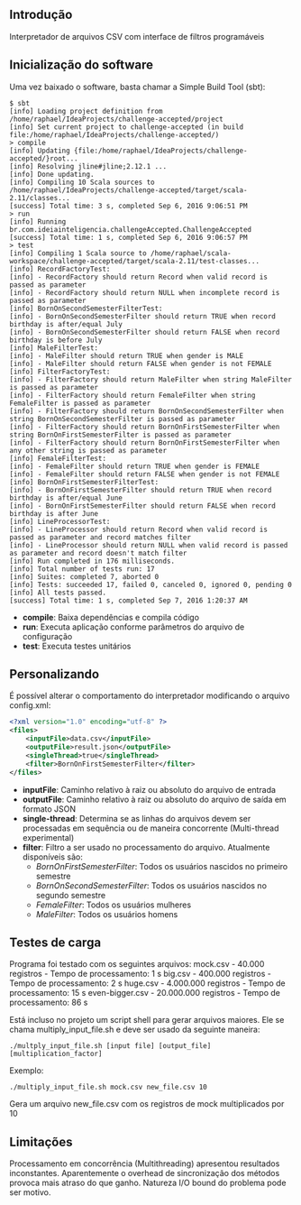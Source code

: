 ## Introdução

Interpretador de arquivos CSV com interface de filtros programáveis

## Inicialização do software

Uma vez baixado o software, basta chamar a Simple Build Tool (sbt):

```
$ sbt
[info] Loading project definition from /home/raphael/IdeaProjects/challenge-accepted/project
[info] Set current project to challenge-accepted (in build file:/home/raphael/IdeaProjects/challenge-accepted/)
> compile
[info] Updating {file:/home/raphael/IdeaProjects/challenge-accepted/}root...
[info] Resolving jline#jline;2.12.1 ...
[info] Done updating.
[info] Compiling 10 Scala sources to /home/raphael/IdeaProjects/challenge-accepted/target/scala-2.11/classes...
[success] Total time: 3 s, completed Sep 6, 2016 9:06:51 PM
> run
[info] Running br.com.ideiainteligencia.challengeAccepted.ChallengeAccepted
[success] Total time: 1 s, completed Sep 6, 2016 9:06:57 PM
> test
[info] Compiling 1 Scala source to /home/raphael/scala-workspace/challenge-accepted/target/scala-2.11/test-classes...
[info] RecordFactoryTest:
[info] - RecordFactory should return Record when valid record is passed as parameter
[info] - RecordFactory should return NULL when incomplete record is passed as parameter
[info] BornOnSecondSemesterFilterTest:
[info] - BornOnSecondSemesterFilter should return TRUE when record birthday is after/equal July
[info] - BornOnSecondSemesterFilter should return FALSE when record birthday is before July
[info] MaleFilterTest:
[info] - MaleFilter should return TRUE when gender is MALE
[info] - MaleFilter should return FALSE when gender is not FEMALE
[info] FilterFactoryTest:
[info] - FilterFactory should return MaleFilter when string MaleFilter is passed as parameter
[info] - FilterFactory should return FemaleFilter when string FemaleFilter is passed as parameter
[info] - FilterFactory should return BornOnSecondSemesterFilter when string BornOnSecondSemesterFilter is passed as parameter
[info] - FilterFactory should return BornOnFirstSemesterFilter when string BornOnFirstSemesterFilter is passed as parameter
[info] - FilterFactory should return BornOnFirstSemesterFilter when any other string is passed as parameter
[info] FemaleFilterTest:
[info] - FemaleFilter should return TRUE when gender is FEMALE
[info] - FemaleFilter should return FALSE when gender is not FEMALE
[info] BornOnFirstSemesterFilterTest:
[info] - BornOnFirstSemesterFilter should return TRUE when record birthday is after/equal June
[info] - BornOnFirstSemesterFilter should return FALSE when record birthday is after June
[info] LineProcessorTest:
[info] - LineProcessor should return Record when valid record is passed as parameter and record matches filter
[info] - LineProcessor should return NULL when valid record is passed as parameter and record doesn't match filter
[info] Run completed in 176 milliseconds.
[info] Total number of tests run: 17
[info] Suites: completed 7, aborted 0
[info] Tests: succeeded 17, failed 0, canceled 0, ignored 0, pending 0
[info] All tests passed.
[success] Total time: 1 s, completed Sep 7, 2016 1:20:37 AM
```

* **compile**: Baixa dependências e compila código
* **run**: Executa aplicação conforme parâmetros do arquivo de configuração
* **test**: Executa testes unitários

## Personalizando

É possível alterar o comportamento do interpretador modificando o arquivo config.xml:

```xml
<?xml version="1.0" encoding="utf-8" ?>
<files>
    <inputFile>data.csv</inputFile>
    <outputFile>result.json</outputFile>
    <singleThread>true</singleThread>
    <filter>BornOnFirstSemesterFilter</filter>
</files>
```

* **inputFile**: Caminho relativo à raiz ou absoluto do arquivo de entrada
* **outputFile**: Caminho relativo à raiz ou absoluto do arquivo de saída em formato JSON
* **single-thread**: Determina se as linhas do arquivos devem ser processadas em sequência ou de maneira concorrente (Multi-thread experimental)
* **filter**: Filtro a ser usado no processamento do arquivo. Atualmente disponíveis são:
  * *BornOnFirstSemesterFilter*: Todos os usuários nascidos no primeiro semestre
  * *BornOnSecondSemesterFilter*: Todos os usuários nascidos no segundo semestre
  * *FemaleFilter*: Todos os usuários mulheres
  * *MaleFilter*: Todos os usuários homens

## Testes de carga

Programa foi testado com os seguintes arquivos:
mock.csv - 40.000 registros - Tempo de processamento: 1 s
big.csv - 400.000 registros - Tempo de processamento: 2 s
huge.csv - 4.000.000 registros - Tempo de processamento: 15 s
even-bigger.csv - 20.000.000 registros - Tempo de processamento: 86 s

Está incluso no projeto um script shell para gerar arquivos maiores. Ele se chama multiply_input_file.sh e deve ser usado da seguinte maneira:

```
./multply_input_file.sh [input file] [output_file] [multiplication_factor]
```

Exemplo:
```
./multiply_input_file.sh mock.csv new_file.csv 10
```

Gera um arquivo new_file.csv com os registros de mock multiplicados por 10

## Limitações 

Processamento em concorrência (Multithreading) apresentou resultados inconstantes. Aparentemente o overhead de sincronização dos métodos provoca 
mais atraso do que ganho. Natureza I/O bound do problema pode ser motivo.